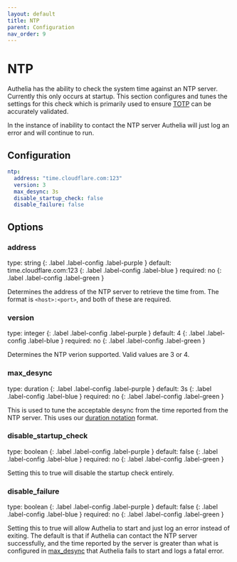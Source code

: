 ```yaml
---
layout: default
title: NTP
parent: Configuration
nav_order: 9
---
```


# NTP

Authelia has the ability to check the system time against an NTP server. Currently this only occurs at startup. This
section configures and tunes the settings for this check which is primarily used to ensure [TOTP](./one-time-password.md)
can be accurately validated.

In the instance of inability to contact the NTP server Authelia will just log an error and will continue to run.

## Configuration

```yaml
ntp:
  address: "time.cloudflare.com:123"
  version: 3
  max_desync: 3s
  disable_startup_check: false
  disable_failure: false
```

## Options

### address
<div markdown="1">
type: string
{: .label .label-config .label-purple } 
default: time.cloudflare.com:123
{: .label .label-config .label-blue }
required: no
{: .label .label-config .label-green }
</div>

Determines the address of the NTP server to retrieve the time from. The format is `<host>:<port>`, and both of these are
required.

### version
<div markdown="1">
type: integer
{: .label .label-config .label-purple } 
default: 4
{: .label .label-config .label-blue }
required: no
{: .label .label-config .label-green }
</div>

Determines the NTP verion supported. Valid values are 3 or 4.

### max_desync
<div markdown="1">
type: duration
{: .label .label-config .label-purple } 
default: 3s
{: .label .label-config .label-blue }
required: no
{: .label .label-config .label-green }
</div>

This is used to tune the acceptable desync from the time reported from the NTP server. This uses our 
[duration notation](./index.md#duration-notation-format) format.

### disable_startup_check
<div markdown="1">
type: boolean
{: .label .label-config .label-purple } 
default: false
{: .label .label-config .label-blue }
required: no
{: .label .label-config .label-green }
</div>

Setting this to true will disable the startup check entirely.

### disable_failure
<div markdown="1">
type: boolean
{: .label .label-config .label-purple } 
default: false
{: .label .label-config .label-blue }
required: no
{: .label .label-config .label-green }
</div>

Setting this to true will allow Authelia to start and just log an error instead of exiting. The default is that if
Authelia can contact the NTP server successfully, and the time reported by the server is greater than what is configured
in [max_desync](#max_desync) that Authelia fails to start and logs a fatal error.